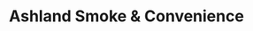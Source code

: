 ---
title: "Ashland Smoke & Convenience"
url: /cherry-hill/ashland-smoke-and-convenience/
shop: convenience
---